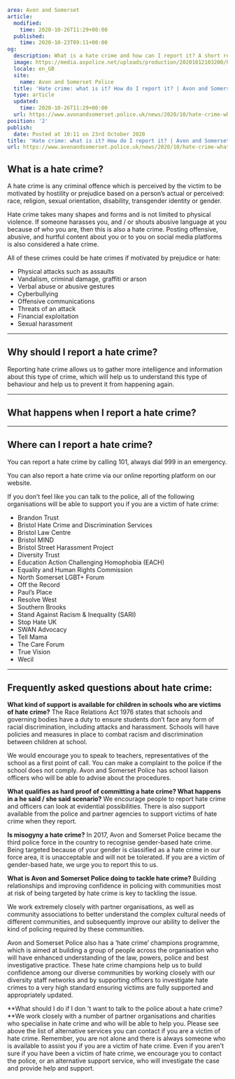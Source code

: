 ```yaml
area: Avon and Somerset
article:
  modified:
    time: 2020-10-26T11:29+00:00
  published:
    time: 2020-10-23T09:11+00:00
og:
  description: What is a hate crime and how can I report it? A short resource providing details of what a hate crime is and the different support services available to victims of hate crime.
  image: https://media.aspolice.net/uploads/production/20201012103200/hate-crime-postcard-e1602495216764.png
  locale: en_GB
  site:
    name: Avon and Somerset Police
  title: 'Hate crime: what is it? How do I report it? | Avon and Somerset Police'
  type: article
  updated:
    time: 2020-10-26T11:29+00:00
  url: https://www.avonandsomerset.police.uk/news/2020/10/hate-crime-what-is-it-how-do-i-report-it/
position: '2'
publish:
  date: Posted at 10:11 on 23rd October 2020
title: 'Hate crime: what is it? How do I report it? | Avon and Somerset Police'
url: https://www.avonandsomerset.police.uk/news/2020/10/hate-crime-what-is-it-how-do-i-report-it/
```

## **What is a hate crime?**

A hate crime is any criminal offence which is perceived by the victim to be motivated by hostility or prejudice based on a person’s actual or perceived: race, religion, sexual orientation, disability, transgender identity or gender.

Hate crime takes many shapes and forms and is not limited to physical violence. If someone harasses you, and / or shouts abusive language at you because of who you are, then this is also a hate crime. Posting offensive, abusive, and hurtful content about you or to you on social media platforms is also considered a hate crime.

All of these crimes could be hate crimes if motivated by prejudice or hate:

 * Physical attacks such as assaults
 * Vandalism, criminal damage, graffiti or arson
 * Verbal abuse or abusive gestures
 * Cyberbullying
 * Offensive communications
 * Threats of an attack
 * Financial exploitation
 * Sexual harassment

* * *

## Why should I report a hate crime?

Reporting hate crime allows us to gather more intelligence and information about this type of crime, which will help us to understand this type of behaviour and help us to prevent it from happening again.

* * *

## What happens when I report a hate crime?

* * *

## Where can I report a hate crime?

You can report a hate crime by calling 101, always dial 999 in an emergency.

You can also report a hate crime via our online reporting platform on our website.

If you don’t feel like you can talk to the police, all of the following organisations will be able to support you if you are a victim of hate crime:

 * Brandon Trust
 * Bristol Hate Crime and Discrimination Services
 * Bristol Law Centre
 * Bristol MIND
 * Bristol Street Harassment Project
 * Diversity Trust
 * Education Action Challenging Homophobia (EACH)
 * Equality and Human Rights Commission
 * North Somerset LGBT+ Forum
 * Off the Record
 * Paul’s Place
 * Resolve West
 * Southern Brooks
 * Stand Against Racism & Inequality (SARI)
 * Stop Hate UK
 * SWAN Advocacy
 * Tell Mama
 * The Care Forum
 * True Vision
 * Wecil

* * *

## Frequently asked questions about hate crime:

**What kind of support is available for children in schools who are victims of hate crime?** The Race Relations Act 1976 states that schools and governing bodies have a duty to ensure students don’t face any form of racial discrimination, including attacks and harassment. Schools will have policies and measures in place to combat racism and discrimination between children at school.

We would encourage you to speak to teachers, representatives of the school as a first point of call. You can make a complaint to the police if the school does not comply. Avon and Somerset Police has school liaison officers who will be able to advise about the procedures.

**What qualifies as hard proof of committing a hate crime? What happens in a he said / she said scenario?** We encourage people to report hate crime and officers can look at evidential possibilities. There is also support available from the police and partner agencies to support victims of hate crime when they report.

**Is misogyny a hate crime?** In 2017, Avon and Somerset Police became the third police force in the country to recognise gender-based hate crime. Being targeted because of your gender is classified as a hate crime in our force area, it is unacceptable and will not be tolerated. If you are a victim of gender-based hate, we urge you to report this to us.

**What is Avon and Somerset Police doing to tackle hate crime?** Building relationships and improving confidence in policing with communities most at risk of being targeted by hate crime is key to tackling the issue.

We work extremely closely with partner organisations, as well as community associations to better understand the complex cultural needs of different communities, and subsequently improve our ability to deliver the kind of policing required by these communities.

Avon and Somerset Police also has a ‘hate crime’ champions programme, which is aimed at building a group of people across the organisation who will have enhanced understanding of the law, powers, police and best investigative practice. These hate crime champions help us to build confidence among our diverse communities by working closely with our diversity staff networks and by supporting officers to investigate hate crimes to a very high standard ensuring victims are fully supported and appropriately updated.

**What should I do if I don 't want to talk to the police about a hate crime? **We work closely with a number of partner organisations and charities who specialise in hate crime and who will be able to help you. Please see above the list of alternative services you can contact if you are a victim of hate crime. Remember, you are not alone and there is always someone who is available to assist you if you are a victim of hate crime. Even if you aren't sure if you have been a victim of hate crime, we encourage you to contact the police, or an alternative support service, who will investigate the case and provide help and support.
